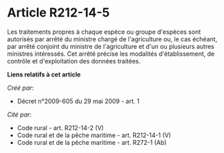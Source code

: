 # Article R212-14-5

Les traitements propres à chaque espèce ou groupe d'espèces sont autorisés par arrêté du ministre chargé de l'agriculture ou,
le cas échéant, par arrêté conjoint du ministre de l'agriculture et d'un ou plusieurs autres ministres intéressés. Cet arrêté
précise les modalités d'établissement, de contrôle et d'exploitation des données traitées.

**Liens relatifs à cet article**

_Créé par_:

  - Décret n°2009-605 du 29 mai 2009 - art. 1

_Cité par_:

  - Code rural - art. R212-14-2 (V)
  - Code rural et de la pêche maritime - art. R212-14-1 (V)
  - Code rural et de la pêche maritime - art. R272-1 (Ab)
